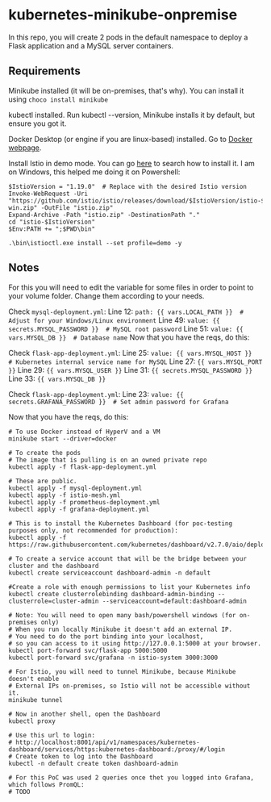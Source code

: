 # kubernetes-minikube-onpremise

In this repo, you will create 2 pods in the default namespace to deploy a Flask application and a MySQL server containers. 

## Requirements 

Minikube installed (it will be on-premises, that's why). You can install it using `choco install minikube`

kubectl installed. Run kubectl --version, Minikube installs it by default, but ensure you got it.

Docker Desktop (or engine if you are linux-based) installed. Go to [Docker webpage](https://docs.docker.com/get-started/get-docker/).

Install Istio in demo mode. You can go [here](https://istio.io/latest/docs/setup/install/) to search how to install it. I am on Windows, this helped me doing it on Powershell:

```
$IstioVersion = "1.19.0"  # Replace with the desired Istio version
Invoke-WebRequest -Uri "https://github.com/istio/istio/releases/download/$IstioVersion/istio-$IstioVersion-win.zip" -OutFile "istio.zip"
Expand-Archive -Path "istio.zip" -DestinationPath "."
cd "istio-$IstioVersion"
$Env:PATH += ";$PWD\bin"

.\bin\istioctl.exe install --set profile=demo -y

```

## Notes

For this you will need to edit the variable for some files in order to point to your volume folder. Change them according to your needs.

Check `mysql-deployment.yml`:
Line 12: `path: {{ vars.LOCAL_PATH }}  # Adjust for your Windows/Linux environment`
Line 49: `value: {{ secrets.MYSQL_PASSWORD }}  # MySQL root password`
Line 51: `value: {{ vars.MYSQL_DB }}  # Database name`
Now that you have the reqs, do this:

Check `flask-app-deployment.yml`:
Line 25: `value: {{ vars.MYSQL_HOST }}  # Kubernetes internal service name for MySQL`
Line 27: `{{ vars.MYSQL_PORT }}`
Line 29: `{{ vars.MYSQL_USER }}`
Line 31: `{{ secrets.MYSQL_PASSWORD }}`
Line 33: `{{ vars.MYSQL_DB }}`

Check `flask-app-deployment.yml`:
Line 23: `value: {{ secrets.GRAFANA_PASSWORD }}  # Set admin password for Grafana`

Now that you have the reqs, do this:


```
# To use Docker instead of HyperV and a VM
minikube start --driver=docker

# To create the pods
# The image that is pulling is on an owned private repo
kubectl apply -f flask-app-deployment.yml 

# These are public.
kubectl apply -f mysql-deployment.yml
kubectl apply -f istio-mesh.yml
kubectl apply -f prometheus-deployment.yml
kubectl apply -f grafana-deployment.yml

# This is to install the Kubernetes Dashboard (for poc-testing purposes only, not recommended for production):
kubectl apply -f https://raw.githubusercontent.com/kubernetes/dashboard/v2.7.0/aio/deploy/recommended.yaml

# To create a service account that will be the bridge between your cluster and the dashboard
kubectl create serviceaccount dashboard-admin -n default

#Create a role with enough permissions to list your Kubernetes info
kubectl create clusterrolebinding dashboard-admin-binding --clusterrole=cluster-admin --serviceaccount=default:dashboard-admin

# Note: You will need to open many bash/powershell windows (for on-premises only)
# When you run locally Minikube it doesn't add an external IP.
# You need to do the port binding into your localhost,
# so you can access to it using http://127.0.0.1:5000 at your browser.
kubectl port-forward svc/flask-app 5000:5000
kubectl port-forward svc/grafana -n istio-system 3000:3000

# For Istio, you will need to tunnel Minikube, because Minikube doesn't enable
# External IPs on-premises, so Istio will not be accessible without it.
minikube tunnel

# Now in another shell, open the Dashboard
kubectl proxy

# Use this url to login: 
# http://localhost:8001/api/v1/namespaces/kubernetes-dashboard/services/https:kubernetes-dashboard:/proxy/#/login
# Create token to log into the Dashboard
kubectl -n default create token dashboard-admin

# For this PoC was used 2 queries once thet you logged into Grafana, which follows PromQL:
# TODO

```









